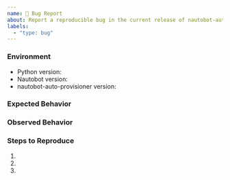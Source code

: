 ```yaml
---
name: 🐛 Bug Report
about: Report a reproducible bug in the current release of nautobot-auto-provisioner
labels:
  - "type: bug"
---
```


### Environment
* Python version:  <!-- Example: 3.11.4 -->
* Nautobot version:  <!-- Example: 2.3.2 -->
* nautobot-auto-provisioner version:  <!-- Example: 1.0.0 -->

<!-- What did you expect to happen? -->
### Expected Behavior


<!-- What happened instead? -->
### Observed Behavior

<!--
    Describe in detail the exact steps that someone else can take to reproduce
    this bug using the current release.
-->
### Steps to Reproduce
1.
2.
3.
